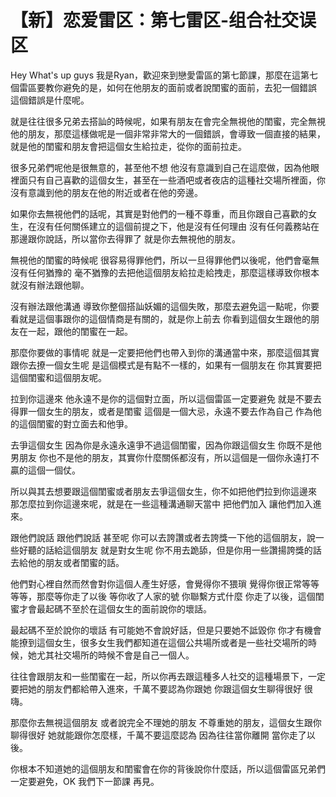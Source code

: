 # 【新】恋爱雷区：第七雷区-组合社交误区

Hey What's up guys 我是Ryan，歡迎來到戀愛雷區的第七節課，那麼在這第七個雷區要教你避免的是，如何在他朋友的面前或者說閨蜜的面前，去犯一個錯誤 這個錯誤是什麼呢。

就是往往很多兄弟去搭訕的時候呢，如果有朋友在會完全無視他的閨蜜，完全無視他的朋友，那麼這樣做呢是一個非常非常大的一個錯誤，會導致一個直接的結果，就是他的閨蜜和朋友會把這個女生給拉走，從你的面前拉走。

很多兄弟們呢他是很無意的，甚至他不想 他沒有意識到自己在這麼做，因為他眼裡面只有自己喜歡的這個女生，甚至在一些酒吧或者夜店的這種社交場所裡面，你沒有意識到他的朋友在他的附近或者在他的旁邊。

如果你去無視他們的話呢，其實是對他們的一種不尊重，而且你跟自己喜歡的女生，在沒有任何關係建立的這個前提之下，他是沒有任何理由 沒有任何義務站在那邊跟你說話，所以當你去得罪了 就是你去無視他的朋友。

無視他的閨蜜的時候呢 很容易得罪他們，所以一旦得罪他們以後呢，他們會毫無 沒有任何猶豫的 毫不猶豫的去把他這個朋友給拉走給拽走，那麼這樣導致你根本就沒有辦法跟他聊。

沒有辦法跟他溝通 導致你整個搭訕妖媚的這個失敗，那麼去避免這一點呢，你要看就是這個事跟你的這個情商是有關的，就是你上前去 你看到這個女生跟他的朋友在一起，跟他的閨蜜在一起。

那麼你要做的事情呢 就是一定要把他們也帶入到你的溝通當中來，那麼這個其實跟你去撩一個女生呢 是這個模式是有點不一樣的，如果有一個朋友在 你其實要把這個閨蜜和這個朋友呢。

拉到你這邊來 他永遠不是你的這個對立面，所以這個雷區一定要避免 就是不要去得罪一個女生的朋友，或者是閨蜜 這個是一個大忌，永遠不要去作為自己 作為他的這個閨蜜的對立面去和他爭。

去爭這個女生 因為你是永遠永遠爭不過這個閨蜜，因為你跟這個女生 你既不是他男朋友 你也不是他的朋友，其實你什麼關係都沒有，所以這個是一個你永遠打不贏的這個一個仗。

所以與其去想要跟這個閨蜜或者朋友去爭這個女生，你不如把他們拉到你這邊來 那怎麼拉到你這邊來呢，就是在一些這種溝通聊天當中 把他們加入 讓他們加入進來。

跟他們說話 跟他們說話 甚至呢 你可以去誇讚或者去誇獎一下他的這個朋友，說一些好聽的話給這個朋友 就是對女生呢 你不用去跪舔，但是你用一些讚揚誇獎的話去給他的朋友或者閨蜜的話。

他們對心裡自然而然會對你這個人產生好感，會覺得你不猥瑣 覺得你很正常等等等等，那麼等你走了以後 等你收了人家的號 你聯繫方式什麼 你走了以後，這個閨蜜才會最起碼不至於在這個女生的面前說你的壞話。

最起碼不至於說你的壞話 有可能她不會說好話，但是只要她不詆毀你 你才有機會能撩到這個女生，很多女生我們都知道在這個公共場所或者是一些社交場所的時候，她尤其社交場所的時候不會是自己一個人。

往往會跟朋友和一些閨蜜在一起，所以你再去跟這種多人社交的這種場景下，一定要把她的朋友們都給帶入進來，千萬不要認為你跟她 你跟這個女生聊得很好 很嗨。

那麼你去無視這個朋友 或者說完全不理她的朋友 不尊重她的朋友，這個女生跟你聊得很好 她就能跟你怎麼樣，千萬不要這麼認為 因為往往當你離開 當你走了以後。

你根本不知道她的這個朋友和閨蜜會在你的背後說你什麼話，所以這個雷區兄弟們一定要避免，OK 我們下一節課 再見。